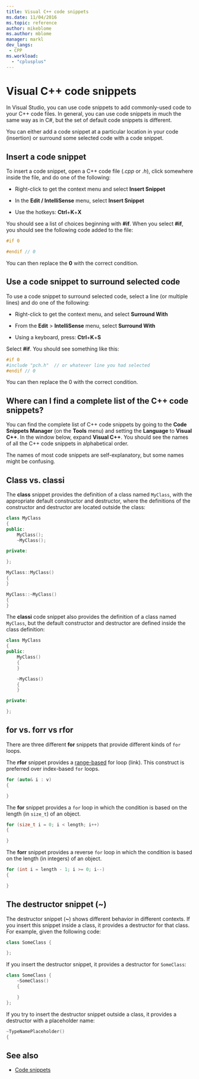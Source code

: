 ```yaml
---
title: Visual C++ code snippets
ms.date: 11/04/2016
ms.topic: reference
author: mikeblome
ms.author: mblome
manager: markl
dev_langs:
 - CPP
ms.workload:
  - "cplusplus"
---
```

# Visual C++ code snippets

In Visual Studio, you can use code snippets to add commonly-used code to your C++ code files. In general, you can use code snippets in much the same way as in C#, but the set of default code snippets is different.

You can either add a code snippet at a particular location in your code (insertion) or surround some selected code with a code snippet.

## Insert a code snippet

To insert a code snippet, open a C++ code file (*.cpp* or *.h*), click somewhere inside the file, and do one of the following:

- Right-click to get the context menu and select **Insert Snippet**

- In the **Edit / IntelliSense** menu, select **Insert Snippet**

- Use the hotkeys: **Ctrl**+**K**+**X**

You should see a list of choices beginning with **#if**. When you select **#if**, you should see the following code added to the file:

```cpp
#if 0

#endif // 0
```

You can then replace the **0** with the correct condition.

## Use a code snippet to surround selected code

To use a code snippet to surround selected code, select a line (or multiple lines) and do one of the following:

- Right-click to get the context menu, and select **Surround With**

- From the **Edit** > **IntelliSense** menu, select **Surround With**

- Using a keyboard, press: **Ctrl**+**K**+**S**

Select **#if**. You should see something like this:

```cpp
#if 0
#include "pch.h"  // or whatever line you had selected
#endif // 0
```

You can then replace the 0 with the correct condition.

## Where can I find a complete list of the C++ code snippets?

You can find the complete list of C++ code snippets by going to the **Code Snippets Manager** (on the **Tools** menu) and setting the **Language** to **Visual C++**. In the window below, expand **Visual C++**. You should see the names of all the C++ code snippets in alphabetical order.

The names of most code snippets are self-explanatory, but some names might be confusing.

## Class vs. classi

The **class** snippet provides the definition of a class named `MyClass`, with the appropriate default constructor and destructor, where the definitions of the constructor and destructor are located outside the class:

```cpp
class MyClass
{
public:
    MyClass();
    ~MyClass();

private:

};

MyClass::MyClass()
{
}

MyClass::~MyClass()
{
}
```

The **classi** code snippet also provides the definition of a class named `MyClass`, but the default constructor and destructor are defined inside the class definition:

```cpp
class MyClass
{
public:
    MyClass()
    {
    }

    ~MyClass()
    {
    }

private:

};
```

## for vs. forr vs rfor

There are three different **for** snippets that provide different kinds of `for` loops.

The **rfor** snippet provides a [range-based](/cpp/cpp/range-based-for-statement-cpp) for loop (link). This construct is preferred over index-based `for` loops.

```cpp
for (auto& i : v)
{

}
```

The **for** snippet provides a `for` loop in which the condition is based on the length (in `size_t`) of an object.

```cpp
for (size_t i = 0; i < length; i++)
{

}
```

The **forr** snippet provides a reverse `for` loop in which the condition is based on the length (in integers) of an object.

```cpp
for (int i = length - 1; i >= 0; i--)
{

}
```

## The destructor snippet (~)

The destructor snippet (**~**) shows different behavior in different contexts. If you insert this snippet inside a class, it provides a destructor for that class. For example, given the following code:

```cpp
class SomeClass {

};
```

If you insert the destructor snippet, it provides a destructor for `SomeClass`:

```cpp
class SomeClass {
    ~SomeClass()
    {

    }
};
```

If you try to insert the destructor snippet outside a class, it provides a destructor with a placeholder name:

```cpp
~TypeNamePlaceholder()
{
```

## See also

- [Code snippets](../ide/code-snippets.md)